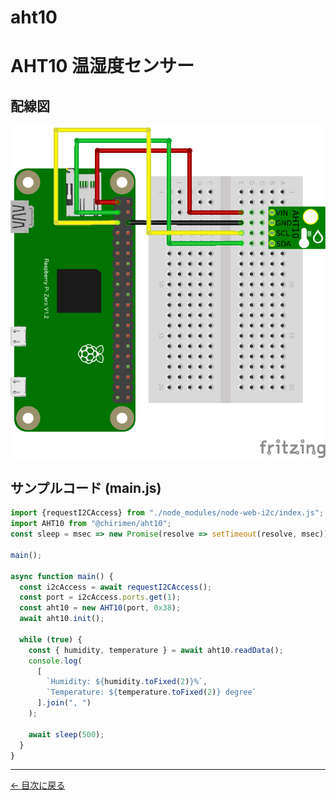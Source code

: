 # aht10
# AHT10 温湿度センサー

## 配線図

![配線図](./schematic.png "schematic")

## サンプルコード (main.js)

```javascript
import {requestI2CAccess} from "./node_modules/node-web-i2c/index.js";
import AHT10 from "@chirimen/aht10";
const sleep = msec => new Promise(resolve => setTimeout(resolve, msec));

main();

async function main() {
  const i2cAccess = await requestI2CAccess();
  const port = i2cAccess.ports.get(1);
  const aht10 = new AHT10(port, 0x38);
  await aht10.init();

  while (true) {
    const { humidity, temperature } = await aht10.readData();
    console.log(
      [
        `Humidity: ${humidity.toFixed(2)}%`,
        `Temperature: ${temperature.toFixed(2)} degree`
      ].join(", ")
    );

    await sleep(500);
  }
}
```


---
[← 目次に戻る](../index.md)
